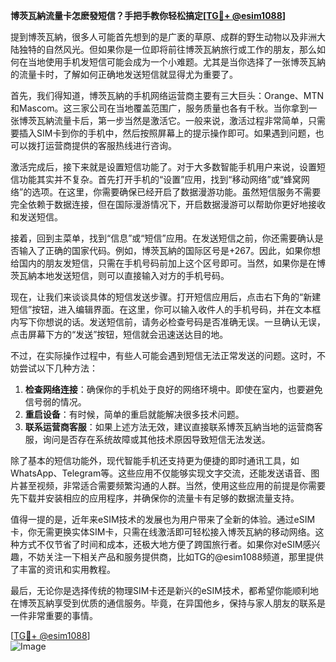 **博茨瓦納流量卡怎麽發短信？手把手教你轻松搞定[[TG💪+ @esim1088](https://t.me/s/esim1088)]**

提到博茨瓦納，很多人可能首先想到的是广袤的草原、成群的野生动物以及非洲大陆独特的自然风光。但如果你是一位即将前往博茨瓦納旅行或工作的朋友，那么如何在当地使用手机发短信可能会成为一个小难题。尤其是当你选择了一张博茨瓦納的流量卡时，了解如何正确地发送短信就显得尤为重要了。

首先，我们得知道，博茨瓦納的手机网络运营商主要有三大巨头：Orange、MTN和Mascom。这三家公司在当地覆盖范围广，服务质量也各有千秋。当你拿到一张博茨瓦納流量卡后，第一步当然是激活它。一般来说，激活过程非常简单，只需要插入SIM卡到你的手机中，然后按照屏幕上的提示操作即可。如果遇到问题，也可以拨打运营商提供的客服热线进行咨询。

激活完成后，接下来就是设置短信功能了。对于大多数智能手机用户来说，设置短信功能其实并不复杂。首先打开手机的“设置”应用，找到“移动网络”或“蜂窝网络”的选项。在这里，你需要确保已经开启了数据漫游功能。虽然短信服务不需要完全依赖于数据连接，但在国际漫游情况下，开启数据漫游可以帮助你更好地接收和发送短信。

接着，回到主菜单，找到“信息”或“短信”应用。在发送短信之前，你还需要确认是否输入了正确的国家代码。例如，博茨瓦納的国际区号是+267。因此，如果你想给国内的朋友发短信，只需在手机号码前加上这个区号即可。当然，如果你是在博茨瓦納本地发送短信，则可以直接输入对方的手机号码。

现在，让我们来谈谈具体的短信发送步骤。打开短信应用后，点击右下角的“新建短信”按钮，进入编辑界面。在这里，你可以输入收件人的手机号码，并在文本框内写下你想说的话。发送短信前，请务必检查号码是否准确无误。一旦确认无误，点击屏幕下方的“发送”按钮，短信就会迅速送达目的地。

不过，在实际操作过程中，有些人可能会遇到短信无法正常发送的问题。这时，不妨尝试以下几种方法：

1. **检查网络连接**：确保你的手机处于良好的网络环境中。即使在室内，也要避免信号弱的情况。
2. **重启设备**：有时候，简单的重启就能解决很多技术问题。
3. **联系运营商客服**：如果上述方法无效，建议直接联系博茨瓦納当地的运营商客服，询问是否存在系统故障或其他技术原因导致短信无法发送。

除了基本的短信功能外，现代智能手机还支持更为便捷的即时通讯工具，如WhatsApp、Telegram等。这些应用不仅能够实现文字交流，还能发送语音、图片甚至视频，非常适合需要频繁沟通的人群。当然，使用这些应用的前提是你需要先下载并安装相应的应用程序，并确保你的流量卡有足够的数据流量支持。

值得一提的是，近年来eSIM技术的发展也为用户带来了全新的体验。通过eSIM卡，你无需更换实体SIM卡，只需在线激活即可轻松接入博茨瓦納的移动网络。这种方式不仅节省了时间和成本，还极大地方便了跨国旅行者。如果你对eSIM感兴趣，不妨关注一下相关产品和服务提供商，比如TG的@esim1088频道，那里提供了丰富的资讯和实用教程。

最后，无论你是选择传统的物理SIM卡还是新兴的eSIM技术，都希望你能顺利地在博茨瓦納享受到优质的通信服务。毕竟，在异国他乡，保持与家人朋友的联系是一件非常重要的事情。

[[TG💪+ @esim1088](https://t.me/s/esim1088)]  
![Image](https://i.postimg.cc/4NQfJmqS/Snipaste-2025-05-13-00-14-12.png)
